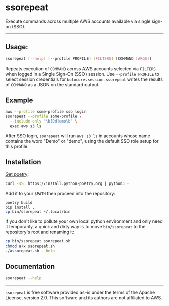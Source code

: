 # ssorepeat

Execute commands across multiple AWS accounts available via single sign-on
(SSO).

---

## Usage:

```sh
ssorepeat [--help] [--profile PROFILE] [FILTERS] [COMMAND [ARGS]]
```

Repeats execution of `COMMAND` across AWS accounts selected via `FILTERS` when
logged in a Single Sign-On (SSO) session. Use `--profile PROFILE` to select
session credentials for `botocore.session`. `ssorepeat` writes the results of
`COMMAND` as a JSON on the standard output.

## Example

```sh
aws --profile some-profile sso login
ssorepeat --profile some-profile \
  --include-only "\b[Dd]emo\b" \
  exec aws s3 ls
```

After SSO login, `ssorepeat` will run `aws s3 ls` in accounts whose name
contains the word "Demo" or "demo", using the default SSO role setup for this
profile.

## Installation

[Get poetry](https://python-poetry.org/docs/#installation):

```sh
curl -sSL https://install.python-poetry.org | python3 -
```

Add it to your `$PATH` then proceed into the repository:

```sh
poetry build
pip install .
cp bin/ssorepeat ~/.local/bin
```

If you don't like to pollute your own local python environment and only need it
temporarily, a quick and dirty way is to move `bin/ssorepeat` to the
repository's root and renaming it:

```sh
cp bin/ssorepeat ssorepeat.sh
chmod a+x ssorepeat.sh
./assorepeat.sh --help
```

## Documentation

```sh
ssorepeat --help
```

---

`ssorepeat` is free software provided as-is under the terms of the Apache
License, version 2.0. This software and its authors are not affiliated to AWS.
